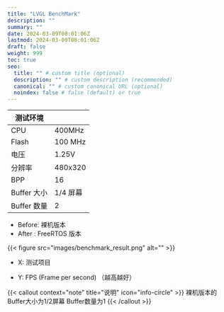 ```yaml
---
title: "LVGL BenchMark"
description: ""
summary: ""
date: 2024-03-09T08:01:06Z
lastmod: 2024-03-09T08:01:06Z
draft: false
weight: 999
toc: true
seo:
  title: "" # custom title (optional)
  description: "" # custom description (recommended)
  canonical: "" # custom canonical URL (optional)
  noindex: false # false (default) or true
---
```


| 测试环境 | |
| --- | --- |
| CPU | 400MHz |
| Flash | 100 MHz |
| 电压 | 1.25V |
| 分辨率 | 480x320 |
| BPP | 16 |
| Buffer 大小 | 1/4 屏幕 |
| Buffer 数量 | 2 |

- Before: 裸机版本
- After : FreeRTOS 版本

{{< figure src="images/benchmark_result.png" alt="" >}}

- X: 测试项目

- Y: FPS (Frame per second) （越高越好）

{{< callout context="note" title="说明" icon="info-circle" >}}
裸机版本的 Buffer大小为1/2屏幕  Buffer数量为1
{{< /callout >}}
